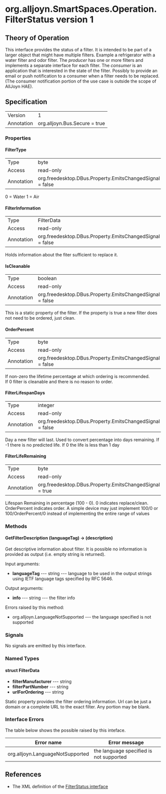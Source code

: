 # org.alljoyn.SmartSpaces.Operation.FilterStatus version 1

## Theory of Operation


This interface provides the status of a filter.  It is intended to be part of a 
larger object that might have multiple filters.  Example a refrigerator with a 
water filter and odor filter.
The _producer_ has one or more filters and implements a separate interface for 
each filter.  The _consumer_ is an application that is interested in the state 
of the filter.  Possibly to provide an email or push notification to a consumer 
when a filter needs to be replaced.  (The consumer notification portion of the 
use case is outside the scope of AllJoyn HAE).

## Specification

|                       |                                                                       |
|-----------------------|-----------------------------------------------------------------------|
| Version               | 1                                                                     |
| Annotation            | org.alljoyn.Bus.Secure = true                                         |

### Properties

#### FilterType

|                       |                                                                       |
|-----------------------|-----------------------------------------------------------------------|
| Type                  | byte                                                                  |
| Access                | read-only                                                             |
| Annotation            | org.freedesktop.DBus.Property.EmitsChangedSignal = false              |

0 = Water
1 = Air

#### FilterInformation

|            |                                                          |
|------------|----------------------------------------------------------|
| Type       | FilterData                                               |
| Access     | read-only                                                |
| Annotation | org.freedesktop.DBus.Property.EmitsChangedSignal = false |

Holds information about the fiter sufficient to replace it.


#### IsCleanable

|                       |                                                                       |
|-----------------------|-----------------------------------------------------------------------|
| Type                  | boolean                                                               |
| Access                | read-only                                                             |
| Annotation            | org.freedesktop.DBus.Property.EmitsChangedSignal = false              |

This is a static property of the filter.  If the property is true a new filter 
does not need to be ordered, just clean.

#### OrderPercent

|                       |                                                                       |
|-----------------------|-----------------------------------------------------------------------|
| Type                  | byte                                                                  |
| Access                | read-only                                                             |
| Annotation            | org.freedesktop.DBus.Property.EmitsChangedSignal = false              |

If non-zero the lifetime percentage at which ordering is recommended.  
If 0 filter is cleanable and there is no reason to order.

#### FilterLifespanDays

|                       |                                                                       |
|-----------------------|-----------------------------------------------------------------------|
| Type                  | integer                                                               |
| Access                | read-only                                                             |
| Annotation            | org.freedesktop.DBus.Property.EmitsChangedSignal = false              |

Day a new filter will last.  Used to convert percentage into days remaining.
If -1 there is no predicted life.
If 0 the life is less than 1 day

#### FilterLifeRemaining

|                       |                                                                       |
|-----------------------|-----------------------------------------------------------------------|
| Type                  | byte                                                                |
| Access                | read-only                                                             |
| Annotation            | org.freedesktop.DBus.Property.EmitsChangedSignal = true               |

Lifespan Remaining in percentage (100 - 0).  0 indicates replace/clean. 
OrderPercent indicates order.  A simple device may just implement 100/0 or 
100/OrderPercent/0 instead of implementing the entire range of values

### Methods


#### GetFilterDescription (languageTag) -> (description)

Get descriptive information about filter.  It is possible no information is 
provided as output (i.e. empty string is returned).

Input arguments:

* **languageTag** --- string --- language to be used in the output strings
using IETF language tags specified by RFC 5646.

Output arguments:

* **info** --- string --- the filter info

Errors raised by this method:

* org.alljoyn.LanguageNotSupported --- the language specified is not supported


### Signals

No signals are emitted by this interface.

### Named Types

#### struct FilterData

* **filterManufacturer** --- string
* **filterPartNumber** --- string
* **urlForOrdering** --- string
   
Static property provides the filter ordering information.  Url can be just a 
domain or a complete URL to the exact filter.  Any portion may be blank.


### Interface Errors

The table below shows the possible raised by this inteface.

| Error name                             | Error message         |
|----------------------------------------|-----------------------|
| org.alljoyn.LanguageNotSupported       | the language specified is not supported      |

## References

* The XML definition of the [FilterStatus interface](FilterStatus-v1.xml)
